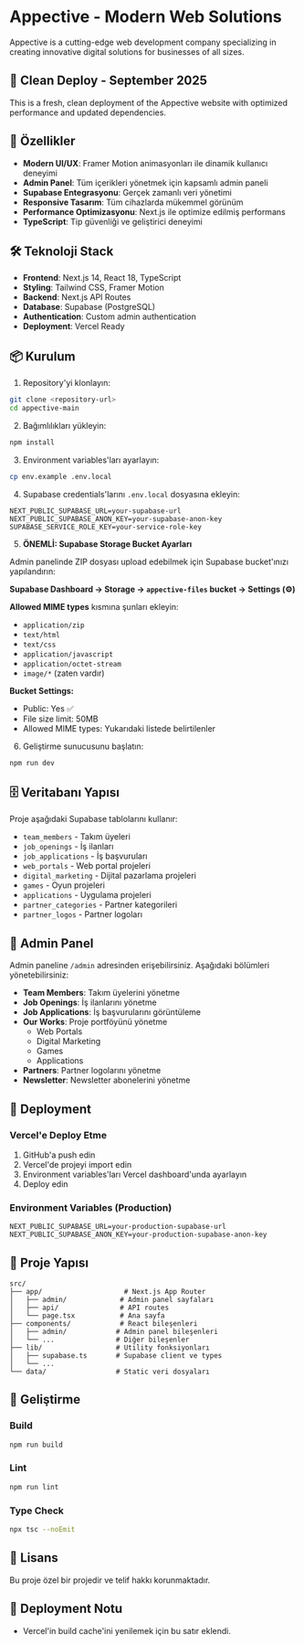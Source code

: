 # Appective - Modern Web Solutions

Appective is a cutting-edge web development company specializing in creating innovative digital solutions for businesses of all sizes.

## 🚀 Clean Deploy - September 2025
This is a fresh, clean deployment of the Appective website with optimized performance and updated dependencies.

## 🚀 Özellikler

- **Modern UI/UX**: Framer Motion animasyonları ile dinamik kullanıcı deneyimi
- **Admin Panel**: Tüm içerikleri yönetmek için kapsamlı admin paneli
- **Supabase Entegrasyonu**: Gerçek zamanlı veri yönetimi
- **Responsive Tasarım**: Tüm cihazlarda mükemmel görünüm
- **Performance Optimizasyonu**: Next.js ile optimize edilmiş performans
- **TypeScript**: Tip güvenliği ve geliştirici deneyimi

## 🛠️ Teknoloji Stack

- **Frontend**: Next.js 14, React 18, TypeScript
- **Styling**: Tailwind CSS, Framer Motion
- **Backend**: Next.js API Routes
- **Database**: Supabase (PostgreSQL)
- **Authentication**: Custom admin authentication
- **Deployment**: Vercel Ready

## 📦 Kurulum

1. Repository'yi klonlayın:
```bash
git clone <repository-url>
cd appective-main
```

2. Bağımlılıkları yükleyin:
```bash
npm install
```

3. Environment variables'ları ayarlayın:
```bash
cp env.example .env.local
```

4. Supabase credentials'larını `.env.local` dosyasına ekleyin:
```env
NEXT_PUBLIC_SUPABASE_URL=your-supabase-url
NEXT_PUBLIC_SUPABASE_ANON_KEY=your-supabase-anon-key
SUPABASE_SERVICE_ROLE_KEY=your-service-role-key
```

5. **ÖNEMLİ: Supabase Storage Bucket Ayarları**

Admin panelinde ZIP dosyası upload edebilmek için Supabase bucket'ınızı yapılandırın:

**Supabase Dashboard → Storage → `appective-files` bucket → Settings (⚙️)**

**Allowed MIME types** kısmına şunları ekleyin:
- `application/zip`
- `text/html`
- `text/css`  
- `application/javascript`
- `application/octet-stream`
- `image/*` (zaten vardır)

**Bucket Settings:**
- Public: Yes ✅
- File size limit: 50MB
- Allowed MIME types: Yukarıdaki listede belirtilenler

6. Geliştirme sunucusunu başlatın:
```bash
npm run dev
```

## 🗄️ Veritabanı Yapısı

Proje aşağıdaki Supabase tablolarını kullanır:

- `team_members` - Takım üyeleri
- `job_openings` - İş ilanları
- `job_applications` - İş başvuruları
- `web_portals` - Web portal projeleri
- `digital_marketing` - Dijital pazarlama projeleri
- `games` - Oyun projeleri
- `applications` - Uygulama projeleri
- `partner_categories` - Partner kategorileri
- `partner_logos` - Partner logoları

## 🎯 Admin Panel

Admin paneline `/admin` adresinden erişebilirsiniz. Aşağıdaki bölümleri yönetebilirsiniz:

- **Team Members**: Takım üyelerini yönetme
- **Job Openings**: İş ilanlarını yönetme
- **Job Applications**: İş başvurularını görüntüleme
- **Our Works**: Proje portföyünü yönetme
  - Web Portals
  - Digital Marketing
  - Games
  - Applications
- **Partners**: Partner logolarını yönetme
- **Newsletter**: Newsletter abonelerini yönetme

## 🚀 Deployment

### Vercel'e Deploy Etme

1. GitHub'a push edin
2. Vercel'de projeyi import edin
3. Environment variables'ları Vercel dashboard'unda ayarlayın
4. Deploy edin

### Environment Variables (Production)

```env
NEXT_PUBLIC_SUPABASE_URL=your-production-supabase-url
NEXT_PUBLIC_SUPABASE_ANON_KEY=your-production-supabase-anon-key
```

## 📁 Proje Yapısı

```
src/
├── app/                    # Next.js App Router
│   ├── admin/             # Admin panel sayfaları
│   ├── api/               # API routes
│   └── page.tsx           # Ana sayfa
├── components/            # React bileşenleri
│   ├── admin/            # Admin panel bileşenleri
│   └── ...               # Diğer bileşenler
├── lib/                  # Utility fonksiyonları
│   ├── supabase.ts       # Supabase client ve types
│   └── ...
└── data/                 # Static veri dosyaları
```

## 🔧 Geliştirme

### Build
```bash
npm run build
```

### Lint
```bash
npm run lint
```

### Type Check
```bash
npx tsc --noEmit
```

## 📝 Lisans

Bu proje özel bir projedir ve telif hakkı korunmaktadır.

## 📝 Deployment Notu

- Vercel'in build cache'ini yenilemek için bu satır eklendi.
